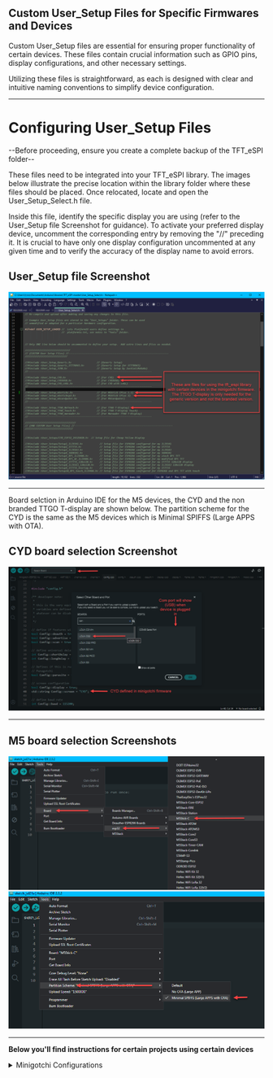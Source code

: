 ## Custom User_Setup Files for Specific Firmwares and Devices
<p>Custom User_Setup files are essential for ensuring proper functionality of certain devices. These files contain crucial information such as GPIO pins, display configurations, and other necessary settings.

Utilizing these files is straightforward, as each is designed with clear and intuitive naming conventions to simplify device configuration.</p>

---

# Configuring User_Setup Files

--Before proceeding, ensure you create a complete backup of the TFT_eSPI folder--

These files need to be integrated into your TFT_eSPI library. The images below illustrate the precise location within the library folder where these files should be placed. Once relocated, locate and open the User_Setup_Select.h file.

Inside this file, identify the specific display you are using (refer to the User_Setup file Screenshot for guidance). To activate your preferred display device, uncomment the corresponding entry by removing the "//" preceding it. It is crucial to have only one display configuration uncommented at any given time and to verify the accuracy of the display name to avoid errors.

## User_Setup file Screenshot
![user_setup_sel](images/user_setup_sel.png) 

---

Board selction in Arduino IDE for the M5 devices, the CYD and the non branded TTGO T-display are shown below. The partition scheme for the CYD is the same as the
M5 devices which is Minimal SPIFFS (Large APPS with OTA).

## CYD board selection Screenshot
![board-choice](images/cyd_screen.png)

---

## M5 board selection Screenshots
![board-choice](images/board-choice.png) ![partition](images/part-scheme.png)

---

<b>Below you'll find instructions for certain projects using certain devices</b>

<details>
<summary>Minigotchi Configurations</summary>
<p align="left">If you intend to flash the minigotchi firmware to an M5 device or a generic ttgo t-display, ensure you select one of the following User_Setup files that corresponds with the device available in the firmware:
<br>
- (User_Setup_CYD.h) For use with a ESP32-2432S028R also called a CYD 
<br>
- (User_Setup_CYD2USB.h) For use with a CYD that has microUSB & USB-C. Only define in User_Setup_Select.h & not in minigotchi firmware
<br>
- (User_Setup_m5stickc.h) For use with a M5Stick C Plus 1.1 
<br>
- (User_Setup_m5stickcp2.h) For use with a M5Stick C Plus 2 
<br>
- (User_Setup_m5cardputer.h) For use with a M5Cardputer 
<br>
- (User_Setup_TTGO_NoTouch.h) Can be used with a generic (Non branded) TTGO T-Display
</p>
</details>
